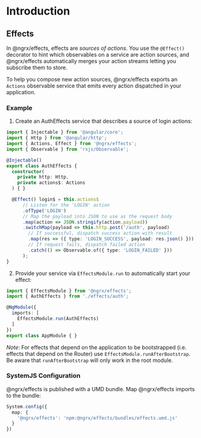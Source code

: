 # Introduction

## Effects
In @ngrx/effects, effects are _sources of actions_. You use the `@Effect()`
decorator to hint which observables on a service are action sources, and
@ngrx/effects automatically merges your action streams letting you
subscribe them to store.

To help you compose new action sources, @ngrx/effects exports an `Actions`
observable service that emits every action dispatched in your application.


### Example
1. Create an AuthEffects service that describes a source of login actions:
  ```ts
  import { Injectable } from '@angular/core';
  import { Http } from '@angular/http';
  import { Actions, Effect } from '@ngrx/effects';
  import { Observable } from 'rxjs/Observable';

  @Injectable()
  export class AuthEffects {
    constructor(
      private http: Http,
      private actions$: Actions
    ) { }

    @Effect() login$ = this.actions$
        // Listen for the 'LOGIN' action
        .ofType('LOGIN')
        // Map the payload into JSON to use as the request body
        .map(action => JSON.stringify(action.payload))
        .switchMap(payload => this.http.post('/auth', payload)
          // If successful, dispatch success action with result
          .map(res => ({ type: 'LOGIN_SUCCESS', payload: res.json() }))
          // If request fails, dispatch failed action
          .catch(() => Observable.of({ type: 'LOGIN_FAILED' }))
        );
  }
  ```

2. Provide your service via `EffectsModule.run` to automatically start your effect:
  ```ts
  import { EffectsModule } from '@ngrx/effects';
  import { AuthEffects } from './effects/auth';

  @NgModule({
    imports: [
      EffectsModule.run(AuthEffects)
    ]
  })
  export class AppModule { }
  ```
  *Note*: For effects that depend on the application to be bootstrapped (i.e.
  effects that depend on the Router) use `EffectsModule.runAfterBootstrap`. Be
  aware that `runAfterBootstrap` will only work in the root module.


### SystemJS Configuration
@ngrx/effects is published with a UMD bundle. Map @ngrx/effects imports to the
bundle:

```ts
System.config({
  map: {
    '@ngrx/effects': 'npm:@ngrx/effects/bundles/effects.umd.js'
  }
})
```
